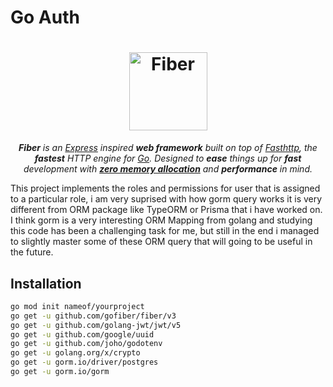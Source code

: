 # Go Auth

<h1 align="center">
  <a href="https://gofiber.io">
    <picture>
      <source height="125" media="(prefers-color-scheme: dark)" srcset="https://raw.githubusercontent.com/gofiber/docs/master/static/img/logo-dark.svg">
      <img height="125" alt="Fiber" src="https://raw.githubusercontent.com/gofiber/docs/master/static/img/logo.svg">
    </picture>
  </a>
</h1>
<p align="center">
  <em><b>Fiber</b> is an <a href="https://github.com/expressjs/express">Express</a> inspired <b>web framework</b> built on top of <a href="https://github.com/valyala/fasthttp">Fasthttp</a>, the <b>fastest</b> HTTP engine for <a href="https://go.dev/doc/">Go</a>. Designed to <b>ease</b> things up for <b>fast</b> development with <a href="https://docs.gofiber.io/#zero-allocation"><b>zero memory allocation</b></a> and <b>performance</b> in mind.</em>
</p>

This project implements the roles and permissions for user that is assigned to a particular role, i am very suprised with how gorm query works it is very different from ORM package like TypeORM or Prisma that i have worked on. I think gorm is a very interesting ORM Mapping from golang and studying this code has been a challenging task for me, but still in the end i managed to slightly master some of these ORM query that will going to be useful in the future.

## Installation

```bash
go mod init nameof/yourproject
go get -u github.com/gofiber/fiber/v3
go get -u github.com/golang-jwt/jwt/v5
go get -u github.com/google/uuid
go get -u github.com/joho/godotenv
go get -u golang.org/x/crypto
go get -u gorm.io/driver/postgres
go get -u gorm.io/gorm
```
